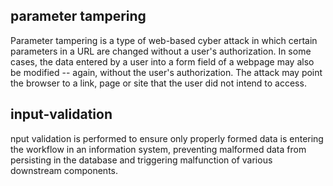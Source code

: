 
## parameter tampering
Parameter tampering is a type of web-based cyber attack in which certain parameters in a URL are changed without a user's authorization. In some cases, the data entered by a user into a form field of a webpage may also be modified -- again, without the user's authorization. The attack may point the browser to a link, page or site that the user did not intend to access.

## input-validation

nput validation is performed to ensure only properly formed data is entering the workflow in an information system, preventing malformed data from persisting in the database and triggering malfunction of various downstream components.